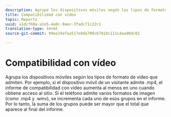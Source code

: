 ```yaml
---
description: Agrupa los dispositivos móviles según los tipos de formato de vídeo que admiten. Por ejemplo, si el dispositivo móvil de un visitante admite .mp4, el informe de compatibilidad con vídeo aumenta al menos en uno cuando obtiene acceso al sitio. Si el teléfono admite varios formatos de imagen (como .mp4 y .wmv), se incrementa cada uno de esos grupos en el informe. Por lo tanto, la suma de los grupos puede ser mayor que el total que aparece al final del informe.
title: Compatibilidad con vídeo
topic: Reports
uuid: a1dcf60a-a1e5-4a0c-9aec-3fadc71c22c1
translation-type: tm+mt
source-git-commit: 99ee24efaa517e8da700c67818c111c4aa90dc02

---
```



# Compatibilidad con vídeo

Agrupa los dispositivos móviles según los tipos de formato de vídeo que admiten. Por ejemplo, si el dispositivo móvil de un visitante admite .mp4, el informe de compatibilidad con vídeo aumenta al menos en uno cuando obtiene acceso al sitio. Si el teléfono admite varios formatos de imagen (como .mp4 y .wmv), se incrementa cada uno de esos grupos en el informe. Por lo tanto, la suma de los grupos puede ser mayor que el total que aparece al final del informe.

